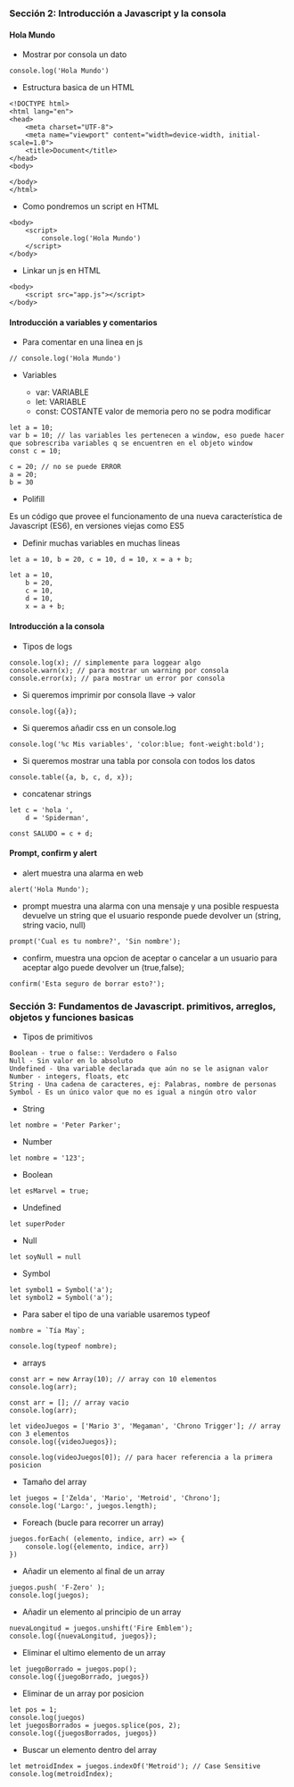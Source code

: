### Sección 2: Introducción a Javascript y la consola

#### Hola Mundo

- Mostrar por consola un dato
``` 
console.log('Hola Mundo')
``` 

- Estructura basica de un HTML
```
<!DOCTYPE html>
<html lang="en">
<head>
    <meta charset="UTF-8">
    <meta name="viewport" content="width=device-width, initial-scale=1.0">
    <title>Document</title>
</head>
<body>
    
</body>
</html>
```

- Como pondremos un script en HTML

```
<body>
    <script>
        console.log('Hola Mundo')
    </script>
</body>
```

- Linkar un js en HTML

```
<body>
    <script src="app.js"></script>
</body>
```

#### Introducción a variables y comentarios

- Para comentar en una linea en js 

```
// console.log('Hola Mundo')
```

- Variables

    - var: VARIABLE  
    - let: VARIABLE 
    - const: COSTANTE valor de memoria pero no se podra modificar

```
let a = 10;
var b = 10; // las variables les pertenecen a window, eso puede hacer que sobrescriba variables q se encuentren en el objeto window
const c = 10;

c = 20; // no se puede ERROR
a = 20;
b = 30
```

- Polifill

Es un código que provee el funcionamento de una nueva característica de Javascript (ES6), en versiones viejas como ES5

- Definir muchas variables en muchas lineas 

```
let a = 10, b = 20, c = 10, d = 10, x = a + b;

let a = 10, 
    b = 20, 
    c = 10, 
    d = 10, 
    x = a + b;
```

#### Introducción a la consola

- Tipos de logs

```
console.log(x); // simplemente para loggear algo
console.warn(x); // para mostrar un warning por consola 
console.error(x); // para mostrar un error por consola
```

- Si queremos imprimir por consola llave -> valor

```
console.log({a});
```

- Si queremos añadir css en un console.log

```
console.log('%c Mis variables', 'color:blue; font-weight:bold');
```

- Si queremos mostrar una tabla por consola con todos los datos

```
console.table({a, b, c, d, x});
```

- concatenar strings

```
let c = 'hola ', 
    d = 'Spiderman', 

const SALUDO = c + d;
```

#### Prompt, confirm y alert

- alert muestra una alarma en web

```
alert('Hola Mundo');
```

- prompt muestra una alarma con una mensaje y una posible respuesta devuelve un string que el usuario responde
puede devolver un (string, string vacio, null) 

```
prompt('Cual es tu nombre?', 'Sin nombre');
```

- confirm, muestra una opcion de aceptar o cancelar a un usuario para aceptar algo
puede devolver un (true,false);

```
confirm('Esta seguro de borrar esto?');
```

### Sección 3: Fundamentos de Javascript. primitivos, arreglos, objetos y funciones basicas

- Tipos de primitivos

```
Boolean - true o false:: Verdadero o Falso
Null - Sin valor en lo absoluto
Undefined - Una variable declarada que aún no se le asignan valor
Number - integers, floats, etc
String - Una cadena de caracteres, ej: Palabras, nombre de personas
Symbol - Es un único valor que no es igual a ningún otro valor
```

- String 

```
let nombre = 'Peter Parker';
```

- Number 

```
let nombre = '123';
```

- Boolean

```
let esMarvel = true;
```

- Undefined

```
let superPoder
```

- Null
```
let soyNull = null
```

- Symbol
```
let symbol1 = Symbol('a');
let symbol2 = Symbol('a');
```

- Para saber el tipo de una variable usaremos typeof

```
nombre = `Tía May`;

console.log(typeof nombre);
```

- arrays

```
const arr = new Array(10); // array con 10 elementos 
console.log(arr);

const arr = []; // array vacio
console.log(arr);

let videoJuegos = ['Mario 3', 'Megaman', 'Chrono Trigger']; // array con 3 elementos
console.log({videoJuegos});

console.log(videoJuegos[0]); // para hacer referencia a la primera posicion
```

- Tamaño del array 

```
let juegos = ['Zelda', 'Mario', 'Metroid', 'Chrono'];
console.log('Largo:', juegos.length);
```

- Foreach (bucle para recorrer un array)

```
juegos.forEach( (elemento, indice, arr) => {
    console.log({elemento, indice, arr})
})
```

- Añadir un elemento al final de un array

```
juegos.push( 'F-Zero' );
console.log(juegos);
```

- Añadir un elemento al principio de un array

```
nuevaLongitud = juegos.unshift('Fire Emblem');
console.log({nuevaLongitud, juegos});
```

- Eliminar el ultimo elemento de un array

```
let juegoBorrado = juegos.pop();
console.log({juegoBorrado, juegos})
```

- Eliminar de un array por posicion

```
let pos = 1;
console.log(juegos)
let juegosBorrados = juegos.splice(pos, 2);
console.log({juegosBorrados, juegos})
```

- Buscar un elemento dentro del array

```
let metroidIndex = juegos.indexOf('Metroid'); // Case Sensitive
console.log(metroidIndex);
```
